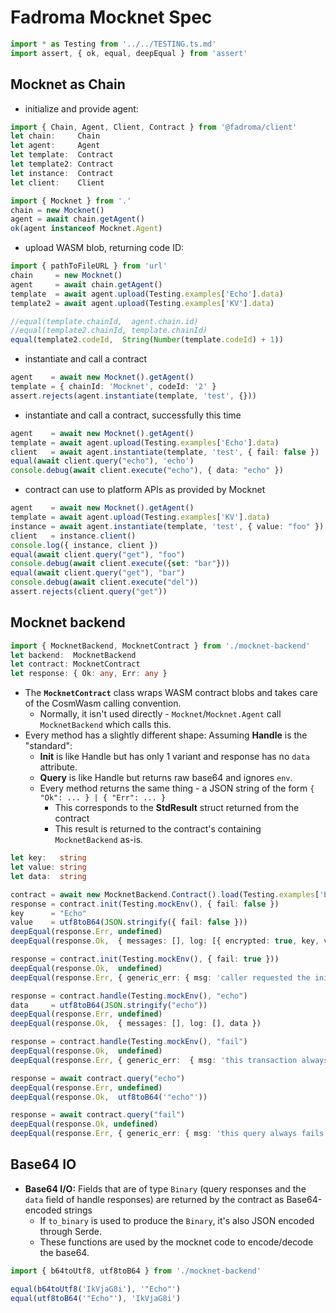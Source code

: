 # Fadroma Mocknet Spec

```typescript
import * as Testing from '../../TESTING.ts.md'
import assert, { ok, equal, deepEqual } from 'assert'
```

## Mocknet as Chain

* initialize and provide agent:

```typescript
import { Chain, Agent, Client, Contract } from '@fadroma/client'
let chain:     Chain
let agent:     Agent
let template:  Contract
let template2: Contract
let instance:  Contract
let client:    Client
```

```typescript
import { Mocknet } from '.'
chain = new Mocknet()
agent = await chain.getAgent()
ok(agent instanceof Mocknet.Agent)
```

* upload WASM blob, returning code ID:

```typescript
import { pathToFileURL } from 'url'
chain     = new Mocknet()
agent     = await chain.getAgent()
template  = await agent.upload(Testing.examples['Echo'].data)
template2 = await agent.upload(Testing.examples['KV'].data)

//equal(template.chainId,  agent.chain.id)
//equal(template2.chainId, template.chainId)
equal(template2.codeId,  String(Number(template.codeId) + 1))
```

* instantiate and call a contract

```typescript
agent    = await new Mocknet().getAgent()
template = { chainId: 'Mocknet', codeId: '2' }
assert.rejects(agent.instantiate(template, 'test', {}))
```

* instantiate and call a contract, successfully this time

```typescript
agent    = await new Mocknet().getAgent()
template = await agent.upload(Testing.examples['Echo'].data)
client   = await agent.instantiate(template, 'test', { fail: false })
equal(await client.query("echo"), 'echo')
console.debug(await client.execute("echo"), { data: "echo" })
```

* contract can use to platform APIs as provided by Mocknet

```typescript
agent    = await new Mocknet().getAgent()
template = await agent.upload(Testing.examples['KV'].data)
instance = await agent.instantiate(template, 'test', { value: "foo" })
client   = instance.client()
console.log({ instance, client })
equal(await client.query("get"), "foo")
console.debug(await client.execute({set: "bar"}))
equal(await client.query("get"), "bar")
console.debug(await client.execute("del"))
assert.rejects(client.query("get"))
```

## Mocknet backend

```typescript
import { MocknetBackend, MocknetContract } from './mocknet-backend'
let backend:  MocknetBackend
let contract: MocknetContract
let response: { Ok: any, Err: any }
```

* The **`MocknetContract`** class wraps WASM contract blobs and takes care of the CosmWasm
  calling convention.
  * Normally, it isn't used directly - `Mocknet`/`Mocknet.Agent` call
    `MocknetBackend` which calls this.
* Every method has a slightly different shape: Assuming **Handle** is the "standard":
  * **Init** is like Handle but has only 1 variant and response has no `data` attribute.
  * **Query** is like Handle but returns raw base64 and ignores `env`.
  * Every method returns the same thing - a JSON string of the form `{ "Ok": ... } | { "Err": ... }`
    * This corresponds to the **StdResult** struct returned from the contract
    * This result is returned to the contract's containing `MocknetBackend` as-is.

```typescript
let key:   string
let value: string
let data:  string

contract = await new MocknetBackend.Contract().load(Testing.examples['Echo'].data)
response = contract.init(Testing.mockEnv(), { fail: false })
key      = "Echo"
value    = utf8toB64(JSON.stringify({ fail: false }))
deepEqual(response.Err, undefined)
deepEqual(response.Ok,  { messages: [], log: [{ encrypted: true, key, value }] })

response = contract.init(Testing.mockEnv(), { fail: true }))
deepEqual(response.Ok,  undefined)
deepEqual(response.Err, { generic_err: { msg: 'caller requested the init to fail' } })

response = contract.handle(Testing.mockEnv(), "echo")
data     = utf8toB64(JSON.stringify("echo"))
deepEqual(response.Err, undefined)
deepEqual(response.Ok,  { messages: [], log: [], data })

response = contract.handle(Testing.mockEnv(), "fail")
deepEqual(response.Ok,  undefined)
deepEqual(response.Err, { generic_err:  { msg: 'this transaction always fails' } })

response = await contract.query("echo")
deepEqual(response.Err, undefined)
deepEqual(response.Ok,  utf8toB64('"echo"'))

response = await contract.query("fail")
deepEqual(response.Ok, undefined)
deepEqual(response.Err, { generic_err: { msg: 'this query always fails' } })
```

## Base64 IO

* **Base64 I/O:** Fields that are of type `Binary` (query responses and the `data` field of handle
  responses) are returned by the contract as Base64-encoded strings
  * If `to_binary` is used to produce the `Binary`, it's also JSON encoded through Serde.
  * These functions are used by the mocknet code to encode/decode the base64.

```typescript
import { b64toUtf8, utf8toB64 } from './mocknet-backend'

equal(b64toUtf8('IkVjaG8i'), '"Echo"')
equal(utf8toB64('"Echo"'), 'IkVjaG8i')
```
